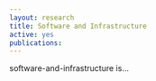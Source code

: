 ```yaml
---
layout: research
title: Software and Infrastructure
active: yes
publications: 
---
```


software-and-infrastructure is...
